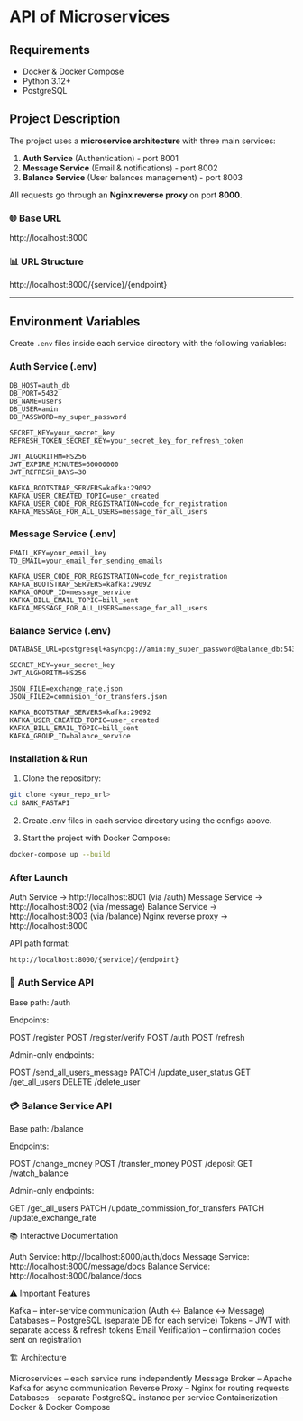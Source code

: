 # API of Microservices  

## Requirements  
- Docker & Docker Compose  
- Python 3.12+  
- PostgreSQL  

## Project Description  
The project uses a **microservice architecture** with three main services:  

1. **Auth Service** (Authentication) - port 8001  
2. **Message Service** (Email & notifications) - port 8002  
3. **Balance Service** (User balances management) - port 8003  

All requests go through an **Nginx reverse proxy** on port **8000**.  

### 🌐 Base URL  
http://localhost:8000  

### 📊 URL Structure  
http://localhost:8000/{service}/{endpoint}  

---

## Environment Variables  

Create `.env` files inside each service directory with the following variables:  

### Auth Service (.env)  
```env
DB_HOST=auth_db
DB_PORT=5432
DB_NAME=users
DB_USER=amin
DB_PASSWORD=my_super_password

SECRET_KEY=your_secret_key
REFRESH_TOKEN_SECRET_KEY=your_secret_key_for_refresh_token

JWT_ALGORITHM=HS256
JWT_EXPIRE_MINUTES=60000000
JWT_REFRESH_DAYS=30

KAFKA_BOOTSTRAP_SERVERS=kafka:29092
KAFKA_USER_CREATED_TOPIC=user_created
KAFKA_USER_CODE_FOR_REGISTRATION=code_for_registration
KAFKA_MESSAGE_FOR_ALL_USERS=message_for_all_users
```
### Message Service (.env)
```env
EMAIL_KEY=your_email_key
TO_EMAIL=your_email_for_sending_emails

KAFKA_USER_CODE_FOR_REGISTRATION=code_for_registration
KAFKA_BOOTSTRAP_SERVERS=kafka:29092
KAFKA_GROUP_ID=message_service
KAFKA_BILL_EMAIL_TOPIC=bill_sent
KAFKA_MESSAGE_FOR_ALL_USERS=message_for_all_users
```
### Balance Service (.env)
```env
DATABASE_URL=postgresql+asyncpg://amin:my_super_password@balance_db:5432/balances

SECRET_KEY=your_secret_key
JWT_ALGHORITM=HS256

JSON_FILE=exchange_rate.json
JSON_FILE2=commision_for_transfers.json

KAFKA_BOOTSTRAP_SERVERS=kafka:29092
KAFKA_USER_CREATED_TOPIC=user_created
KAFKA_BILL_EMAIL_TOPIC=bill_sent
KAFKA_GROUP_ID=balance_service
```

### Installation & Run

1. Clone the repository:
```bash
git clone <your_repo_url>
cd BANK_FASTAPI
```
2. Create .env files in each service directory using the configs above.

3. Start the project with Docker Compose:
```bash
docker-compose up --build
```

### After Launch

Auth Service → http://localhost:8001 (via /auth)
Message Service → http://localhost:8002 (via /message)
Balance Service → http://localhost:8003 (via /balance)
Nginx reverse proxy → http://localhost:8000

API path format:

```
http://localhost:8000/{service}/{endpoint}
```

### 🔐 Auth Service API

Base path: /auth

Endpoints:

POST /register
POST /register/verify
POST /auth
POST /refresh

Admin-only endpoints:

POST /send_all_users_message
PATCH /update_user_status
GET /get_all_users
DELETE /delete_user

### 💳 Balance Service API

Base path: /balance

Endpoints:

POST /change_money
POST /transfer_money
POST /deposit
GET /watch_balance

Admin-only endpoints:

GET /get_all_users
PATCH /update_commission_for_transfers
PATCH /update_exchange_rate

📚 Interactive Documentation

Auth Service: http://localhost:8000/auth/docs
Message Service: http://localhost:8000/message/docs
Balance Service: http://localhost:8000/balance/docs

⚠️ Important Features

Kafka – inter-service communication (Auth ↔ Balance ↔ Message)
Databases – PostgreSQL (separate DB for each service)
Tokens – JWT with separate access & refresh tokens
Email Verification – confirmation codes sent on registration

🏗️ Architecture

Microservices – each service runs independently
Message Broker – Apache Kafka for async communication
Reverse Proxy – Nginx for routing requests
Databases – separate PostgreSQL instance per service
Containerization – Docker & Docker Compose
